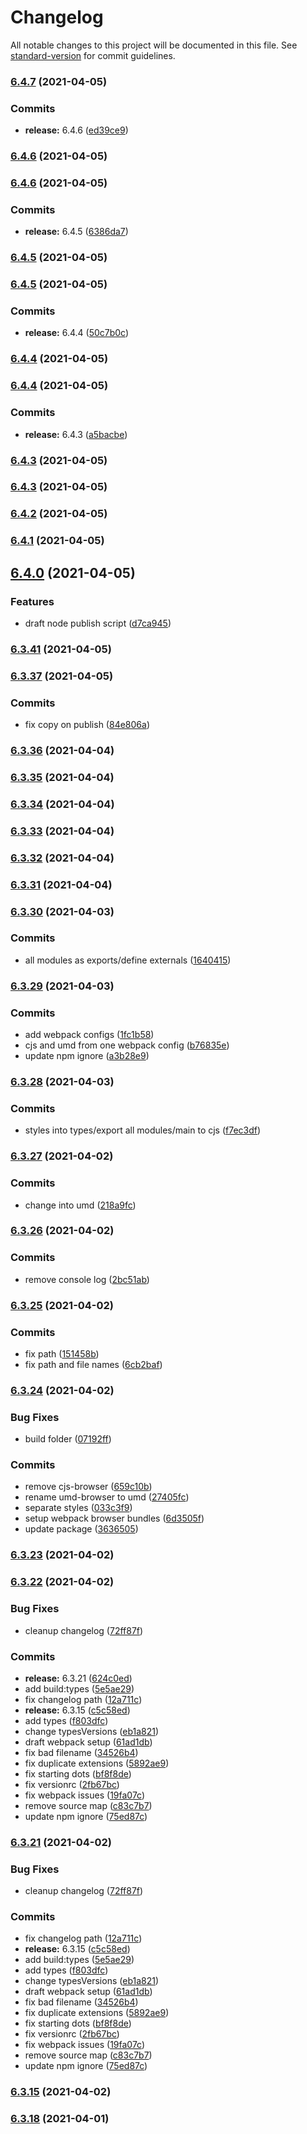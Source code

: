 # Changelog

All notable changes to this project will be documented in this file. See [standard-version](https://github.com/conventional-changelog/standard-version) for commit guidelines.

### [6.4.7](https://github.com/wheelroom/wheelroom/compare/@wheelroom/any@6.4.6...@wheelroom/any@6.4.7) (2021-04-05)


### Commits

* **release:** 6.4.6 ([ed39ce9](https://github.com/wheelroom/wheelroom/commit/ed39ce96781d8fd893aaf4e7d1a28b65344e7718))

### [6.4.6](https://github.com/wheelroom/wheelroom/compare/@wheelroom/any@6.4.6...@wheelroom/any@6.4.6) (2021-04-05)

### [6.4.6](https://github.com/wheelroom/wheelroom/compare/@wheelroom/any@6.4.5...@wheelroom/any@6.4.6) (2021-04-05)


### Commits

* **release:** 6.4.5 ([6386da7](https://github.com/wheelroom/wheelroom/commit/6386da79efe39cb88adf660309d3816adfd7ee5a))

### [6.4.5](https://github.com/wheelroom/wheelroom/compare/@wheelroom/any@6.4.5...@wheelroom/any@6.4.5) (2021-04-05)

### [6.4.5](https://github.com/wheelroom/wheelroom/compare/@wheelroom/any@6.4.4...@wheelroom/any@6.4.5) (2021-04-05)


### Commits

* **release:** 6.4.4 ([50c7b0c](https://github.com/wheelroom/wheelroom/commit/50c7b0c2b4654949b5d67a9aa8d5ae7d1217a667))

### [6.4.4](https://github.com/wheelroom/wheelroom/compare/@wheelroom/any@6.4.4...@wheelroom/any@6.4.4) (2021-04-05)

### [6.4.4](https://github.com/wheelroom/wheelroom/compare/@wheelroom/any@6.4.3...@wheelroom/any@6.4.4) (2021-04-05)


### Commits

* **release:** 6.4.3 ([a5bacbe](https://github.com/wheelroom/wheelroom/commit/a5bacbed36a739011ff44163f656b1755f6e0cea))

### [6.4.3](https://github.com/wheelroom/wheelroom/compare/@wheelroom/any@6.4.3...@wheelroom/any@6.4.3) (2021-04-05)

### [6.4.3](https://github.com/wheelroom/wheelroom/compare/@wheelroom/any@6.4.2...@wheelroom/any@6.4.3) (2021-04-05)

### [6.4.2](https://github.com/wheelroom/wheelroom/compare/@wheelroom/any@6.4.1...@wheelroom/any@6.4.2) (2021-04-05)

### [6.4.1](https://github.com/wheelroom/wheelroom/compare/@wheelroom/any@6.4.0...@wheelroom/any@6.4.1) (2021-04-05)

## [6.4.0](https://github.com/wheelroom/wheelroom/compare/@wheelroom/any@6.3.41...@wheelroom/any@6.4.0) (2021-04-05)


### Features

* draft node publish script ([d7ca945](https://github.com/wheelroom/wheelroom/commit/d7ca9459dc3bae24b072b5425e61f8f0209b9ba5))

### [6.3.41](https://github.com/wheelroom/wheelroom/compare/@wheelroom/any@6.3.37...@wheelroom/any@6.3.41) (2021-04-05)

### [6.3.37](https://github.com/wheelroom/wheelroom/compare/@wheelroom/any@6.3.36...@wheelroom/any@6.3.37) (2021-04-05)


### Commits

* fix copy on publish ([84e806a](https://github.com/wheelroom/wheelroom/commit/84e806a66e80c44552832b2891164f169b8ab486))

### [6.3.36](https://github.com/wheelroom/wheelroom/compare/@wheelroom/any@6.3.35...@wheelroom/any@6.3.36) (2021-04-04)

### [6.3.35](https://github.com/wheelroom/wheelroom/compare/@wheelroom/any@6.3.34...@wheelroom/any@6.3.35) (2021-04-04)

### [6.3.34](https://github.com/wheelroom/wheelroom/compare/@wheelroom/any@6.3.33...@wheelroom/any@6.3.34) (2021-04-04)

### [6.3.33](https://github.com/wheelroom/wheelroom/compare/@wheelroom/any@6.3.32...@wheelroom/any@6.3.33) (2021-04-04)

### [6.3.32](https://github.com/wheelroom/wheelroom/compare/@wheelroom/any@6.3.31...@wheelroom/any@6.3.32) (2021-04-04)

### [6.3.31](https://github.com/wheelroom/wheelroom/compare/@wheelroom/any@6.3.30...@wheelroom/any@6.3.31) (2021-04-04)

### [6.3.30](https://github.com/wheelroom/wheelroom/compare/@wheelroom/any@6.3.29...@wheelroom/any@6.3.30) (2021-04-03)


### Commits

* all modules as exports/define externals ([1640415](https://github.com/wheelroom/wheelroom/commit/164041518320947e3375f111fc6ce64d9fcb80f3))

### [6.3.29](https://github.com/wheelroom/wheelroom/compare/@wheelroom/any@6.3.28...@wheelroom/any@6.3.29) (2021-04-03)


### Commits

* add webpack configs ([1fc1b58](https://github.com/wheelroom/wheelroom/commit/1fc1b58bfcd54fb31951a4f9603d6d6e081f2108))
* cjs and umd from one webpack config ([b76835e](https://github.com/wheelroom/wheelroom/commit/b76835eb80b536f6cfbd77e26707f3305964313d))
* update npm ignore ([a3b28e9](https://github.com/wheelroom/wheelroom/commit/a3b28e9030f70725e00729844f64224958e16f11))

### [6.3.28](https://github.com/wheelroom/wheelroom/compare/@wheelroom/any@6.3.27...@wheelroom/any@6.3.28) (2021-04-03)


### Commits

* styles into types/export all modules/main to cjs ([f7ec3df](https://github.com/wheelroom/wheelroom/commit/f7ec3df0d7b40dd1c3aaadd65744e06a7a7da139))

### [6.3.27](https://github.com/wheelroom/wheelroom/compare/@wheelroom/any@6.3.26...@wheelroom/any@6.3.27) (2021-04-02)


### Commits

* change into umd ([218a9fc](https://github.com/wheelroom/wheelroom/commit/218a9fc0d20d293ef9a1521fed34d1fa607c0be0))

### [6.3.26](https://github.com/wheelroom/wheelroom/compare/@wheelroom/any@6.3.25...@wheelroom/any@6.3.26) (2021-04-02)


### Commits

* remove console log ([2bc51ab](https://github.com/wheelroom/wheelroom/commit/2bc51ab7771bcbd72dce392bd02d2b39bd9cbe4d))

### [6.3.25](https://github.com/wheelroom/wheelroom/compare/@wheelroom/any@6.3.24...@wheelroom/any@6.3.25) (2021-04-02)


### Commits

* fix path ([151458b](https://github.com/wheelroom/wheelroom/commit/151458b09b953cad3845ad33bb67252bee648450))
* fix path and file names ([6cb2baf](https://github.com/wheelroom/wheelroom/commit/6cb2bafea7f9d43597d546e5c617f4c64fd0c408))

### [6.3.24](https://github.com/wheelroom/wheelroom/compare/@wheelroom/any@6.3.23...@wheelroom/any@6.3.24) (2021-04-02)


### Bug Fixes

* build folder ([07192ff](https://github.com/wheelroom/wheelroom/commit/07192ff64a6a78173cea6c162835958e5248068d))


### Commits

* remove cjs-browser ([659c10b](https://github.com/wheelroom/wheelroom/commit/659c10b888b13b8b56e52417beefab8a5297dc05))
* rename umd-browser to umd ([27405fc](https://github.com/wheelroom/wheelroom/commit/27405fc726181c41edbb0325f6aa0f2e327b3da4))
* separate styles ([033c3f9](https://github.com/wheelroom/wheelroom/commit/033c3f96ccf142f8837178bb17923c1812b95632))
* setup webpack browser bundles ([6d3505f](https://github.com/wheelroom/wheelroom/commit/6d3505f291c67f85bb3822b382070e0bb39abcd6))
* update package ([3636505](https://github.com/wheelroom/wheelroom/commit/3636505016028cb52ac2f260a0c5ddc02540db5f))

### [6.3.23](https://github.com/wheelroom/wheelroom/compare/@wheelroom/any@6.3.22...@wheelroom/any@6.3.23) (2021-04-02)

### [6.3.22](https://github.com/wheelroom/wheelroom/compare/@wheelroom/any@6.3.18...@wheelroom/any@6.3.22) (2021-04-02)


### Bug Fixes

* cleanup changelog ([72ff87f](https://github.com/wheelroom/wheelroom/commit/72ff87f62e6d115387d38863f145a09fda12cd54))


### Commits

* **release:** 6.3.21 ([624c0ed](https://github.com/wheelroom/wheelroom/commit/624c0ed3aa0f2c520bac9d6cd7e2fa195efa4aed))
* add build:types ([5e5ae29](https://github.com/wheelroom/wheelroom/commit/5e5ae29423f9d01671cd5d6b444704bb09abf354))
* fix changelog path ([12a711c](https://github.com/wheelroom/wheelroom/commit/12a711c8a05e752fd24847ddb2b86702449c9b46))
* **release:** 6.3.15 ([c5c58ed](https://github.com/wheelroom/wheelroom/commit/c5c58ed14f110113aa12261e9dbdbcf11278bd2c))
* add types ([f803dfc](https://github.com/wheelroom/wheelroom/commit/f803dfc8047286e45dc4ce2fc4b3481213f9b483))
* change typesVersions ([eb1a821](https://github.com/wheelroom/wheelroom/commit/eb1a8213bdf6e2a39cfcba40c02766d18cf8f6de))
* draft webpack setup ([61ad1db](https://github.com/wheelroom/wheelroom/commit/61ad1db1ea8a84974e19d68514d972e97a05867e))
* fix bad filename ([34526b4](https://github.com/wheelroom/wheelroom/commit/34526b47dbb3a5bffff2870a3309b309bdb86a49))
* fix duplicate extensions ([5892ae9](https://github.com/wheelroom/wheelroom/commit/5892ae9a6e1d6330868bc3ba22914a7acdcb2aab))
* fix starting dots ([bf8f8de](https://github.com/wheelroom/wheelroom/commit/bf8f8dee36b477ef727d828efacc0c1cd8af6ab4))
* fix versionrc ([2fb67bc](https://github.com/wheelroom/wheelroom/commit/2fb67bc72b0cf06f4f7cd58d248270a0a134b857))
* fix webpack issues ([19fa07c](https://github.com/wheelroom/wheelroom/commit/19fa07c3b594249e30d48fe98e1014a421a8a85d))
* remove source map ([c83c7b7](https://github.com/wheelroom/wheelroom/commit/c83c7b71cadd556dbef4bd185fb5731a9927e5b1))
* update npm ignore ([75ed87c](https://github.com/wheelroom/wheelroom/commit/75ed87c428c499d59ebf2dd844f4de8044cf4196))

### [6.3.21](https://github.com/wheelroom/wheelroom/compare/@wheelroom/any@6.3.18...@wheelroom/any@6.3.21) (2021-04-02)


### Bug Fixes

* cleanup changelog ([72ff87f](https://github.com/wheelroom/wheelroom/commit/72ff87f62e6d115387d38863f145a09fda12cd54))


### Commits

* fix changelog path ([12a711c](https://github.com/wheelroom/wheelroom/commit/12a711c8a05e752fd24847ddb2b86702449c9b46))
* **release:** 6.3.15 ([c5c58ed](https://github.com/wheelroom/wheelroom/commit/c5c58ed14f110113aa12261e9dbdbcf11278bd2c))
* add build:types ([5e5ae29](https://github.com/wheelroom/wheelroom/commit/5e5ae29423f9d01671cd5d6b444704bb09abf354))
* add types ([f803dfc](https://github.com/wheelroom/wheelroom/commit/f803dfc8047286e45dc4ce2fc4b3481213f9b483))
* change typesVersions ([eb1a821](https://github.com/wheelroom/wheelroom/commit/eb1a8213bdf6e2a39cfcba40c02766d18cf8f6de))
* draft webpack setup ([61ad1db](https://github.com/wheelroom/wheelroom/commit/61ad1db1ea8a84974e19d68514d972e97a05867e))
* fix bad filename ([34526b4](https://github.com/wheelroom/wheelroom/commit/34526b47dbb3a5bffff2870a3309b309bdb86a49))
* fix duplicate extensions ([5892ae9](https://github.com/wheelroom/wheelroom/commit/5892ae9a6e1d6330868bc3ba22914a7acdcb2aab))
* fix starting dots ([bf8f8de](https://github.com/wheelroom/wheelroom/commit/bf8f8dee36b477ef727d828efacc0c1cd8af6ab4))
* fix versionrc ([2fb67bc](https://github.com/wheelroom/wheelroom/commit/2fb67bc72b0cf06f4f7cd58d248270a0a134b857))
* fix webpack issues ([19fa07c](https://github.com/wheelroom/wheelroom/commit/19fa07c3b594249e30d48fe98e1014a421a8a85d))
* remove source map ([c83c7b7](https://github.com/wheelroom/wheelroom/commit/c83c7b71cadd556dbef4bd185fb5731a9927e5b1))
* update npm ignore ([75ed87c](https://github.com/wheelroom/wheelroom/commit/75ed87c428c499d59ebf2dd844f4de8044cf4196))

### [6.3.15](https://github.com/wheelroom/wheelroom/compare/@wheelroom/any@6.3.18...@wheelroom/any@6.3.15) (2021-04-02)

### [6.3.18](https://github.com/wheelroom/wheelroom/compare/@wheelroom/any@6.3.17...@wheelroom/any@6.3.18) (2021-04-01)
